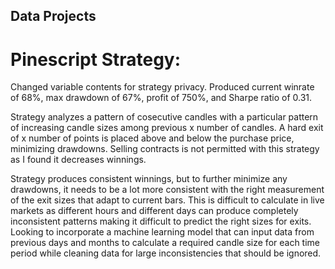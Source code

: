 ## Data Projects

# Pinescript Strategy:

Changed variable contents for strategy privacy. Produced current winrate of 68%, max drawdown of 67%, profit of 750%, and Sharpe ratio of 0.31. 

Strategy analyzes a pattern of cosecutive candles with a particular pattern of increasing candle sizes among previous x number of candles. A hard exit of x number of points is placed above and below the purchase price, minimizing drawdowns. Selling contracts is not permitted with this strategy as I found it decreases winnings. 

Strategy produces consistent winnings, but to further minimize any drawdowns, it needs to be a lot more consistent with the right measurement of the exit sizes that adapt to current bars. This is difficult to calculate in live markets as different hours and different days can produce completely inconsistent patterns making it difficult to predict the right sizes for exits. Looking to incorporate a machine learning model that can input data from previous days and months to calculate a required candle size for each time period while cleaning data for large inconsistencies that should be ignored. 

